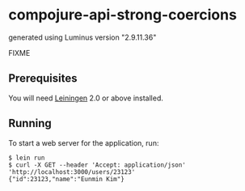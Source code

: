 # compojure-api-strong-coercions

generated using Luminus version "2.9.11.36"

FIXME

## Prerequisites

You will need [Leiningen][1] 2.0 or above installed.

[1]: https://github.com/technomancy/leiningen

## Running

To start a web server for the application, run:

```
$ lein run
$ curl -X GET --header 'Accept: application/json' 'http://localhost:3000/users/23123'
{"id":23123,"name":"Eunmin Kim"}
```
